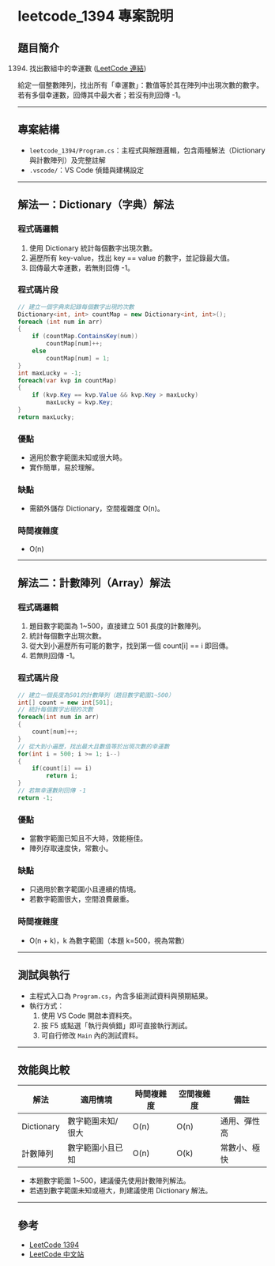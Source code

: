 # leetcode_1394 專案說明

## 題目簡介

1394. 找出數組中的幸運數 ([LeetCode 連結](https://leetcode.com/problems/find-lucky-integer-in-an-array/))

給定一個整數陣列，找出所有「幸運數」：數值等於其在陣列中出現次數的數字。若有多個幸運數，回傳其中最大者；若沒有則回傳 -1。

---

## 專案結構

- `leetcode_1394/Program.cs`：主程式與解題邏輯，包含兩種解法（Dictionary 與計數陣列）及完整註解
- `.vscode/`：VS Code 偵錯與建構設定

---

## 解法一：Dictionary（字典）解法

### 程式碼邏輯
1. 使用 Dictionary 統計每個數字出現次數。
2. 遍歷所有 key-value，找出 key == value 的數字，並記錄最大值。
3. 回傳最大幸運數，若無則回傳 -1。

### 程式碼片段
```csharp
// 建立一個字典來記錄每個數字出現的次數
Dictionary<int, int> countMap = new Dictionary<int, int>();
foreach (int num in arr)
{
    if (countMap.ContainsKey(num))
        countMap[num]++;
    else
        countMap[num] = 1;
}
int maxLucky = -1;
foreach(var kvp in countMap)
{
    if (kvp.Key == kvp.Value && kvp.Key > maxLucky)
        maxLucky = kvp.Key;
}
return maxLucky;
```

### 優點
- 適用於數字範圍未知或很大時。
- 實作簡單，易於理解。

### 缺點
- 需額外儲存 Dictionary，空間複雜度 O(n)。

### 時間複雜度
- O(n)

---

## 解法二：計數陣列（Array）解法

### 程式碼邏輯
1. 題目數字範圍為 1~500，直接建立 501 長度的計數陣列。
2. 統計每個數字出現次數。
3. 從大到小遍歷所有可能的數字，找到第一個 count[i] == i 即回傳。
4. 若無則回傳 -1。

### 程式碼片段
```csharp
// 建立一個長度為501的計數陣列（題目數字範圍1~500）
int[] count = new int[501];
// 統計每個數字出現的次數
foreach(int num in arr)
{
    count[num]++;
}
// 從大到小遍歷，找出最大且數值等於出現次數的幸運數
for(int i = 500; i >= 1; i--)
{
    if(count[i] == i)
        return i;
}
// 若無幸運數則回傳 -1
return -1;
```

### 優點
- 當數字範圍已知且不大時，效能極佳。
- 陣列存取速度快，常數小。

### 缺點
- 只適用於數字範圍小且連續的情境。
- 若數字範圍很大，空間浪費嚴重。

### 時間複雜度
- O(n + k)，k 為數字範圍（本題 k=500，視為常數）

---

## 測試與執行

- 主程式入口為 `Program.cs`，內含多組測試資料與預期結果。
- 執行方式：
  1. 使用 VS Code 開啟本資料夾。
  2. 按 F5 或點選「執行與偵錯」即可直接執行測試。
  3. 可自行修改 `Main` 內的測試資料。

---

## 效能與比較

| 解法         | 適用情境           | 時間複雜度 | 空間複雜度 | 備註             |
|--------------|--------------------|------------|------------|------------------|
| Dictionary   | 數字範圍未知/很大  | O(n)       | O(n)       | 通用、彈性高      |
| 計數陣列     | 數字範圍小且已知   | O(n)       | O(k)       | 常數小、極快      |

- 本題數字範圍 1~500，建議優先使用計數陣列解法。
- 若遇到數字範圍未知或極大，則建議使用 Dictionary 解法。

---

## 參考
- [LeetCode 1394](https://leetcode.com/problems/find-lucky-integer-in-an-array/)
- [LeetCode 中文站](https://leetcode.cn/problems/find-lucky-integer-in-an-array/)
